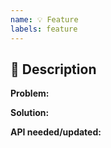 ```yaml
---
name: 💡 Feature
labels: feature
---
```


## 📝 Description

**Problem:**

**Solution:**

**API needed/updated:**

```kotlin

```

<!-- This section will be filled and uncommented by a maintainer.
## ✅ Checklist

> See the [_Issue implementation_ section in the contributing guidelines](https://github.com/kotools/types/blob/main/CONTRIBUTING.md#issue-implementation) before addressing the following checklist.

- [ ] ...
-->

